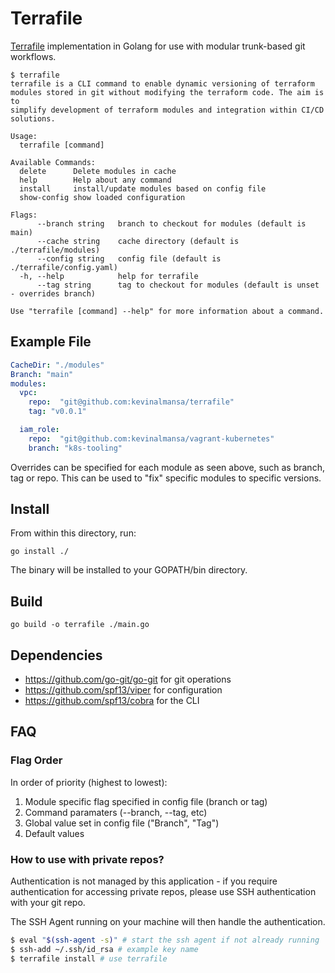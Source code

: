 # Terrafile

[Terrafile](https://bensnape.com/2016/01/14/terraform-design-patterns-the-terrafile/) implementation in Golang for use with modular trunk-based git workflows.

```
$ terrafile
terrafile is a CLI command to enable dynamic versioning of terraform
modules stored in git without modifying the terraform code. The aim is to
simplify development of terraform modules and integration within CI/CD
solutions.

Usage:
  terrafile [command]

Available Commands:
  delete      Delete modules in cache
  help        Help about any command
  install     install/update modules based on config file
  show-config show loaded configuration

Flags:
      --branch string   branch to checkout for modules (default is main)
      --cache string    cache directory (default is ./terrafile/modules)
      --config string   config file (default is ./terrafile/config.yaml)
  -h, --help            help for terrafile
      --tag string      tag to checkout for modules (default is unset - overrides branch)

Use "terrafile [command] --help" for more information about a command.
```

## Example File

```yaml
CacheDir: "./modules"
Branch: "main"
modules:
  vpc:
    repo:  "git@github.com:kevinalmansa/terrafile"
    tag: "v0.0.1"

  iam_role:
    repo:  "git@github.com:kevinalmansa/vagrant-kubernetes"
    branch: "k8s-tooling"
```

Overrides can be specified for each module as seen above, such as branch, tag or repo. This can
be used to "fix" specific modules to specific versions.

## Install

From within this directory, run:
```
go install ./
```

The binary will be installed to your GOPATH/bin directory.

## Build

```
go build -o terrafile ./main.go
```

## Dependencies

- https://github.com/go-git/go-git for git operations
- https://github.com/spf13/viper for configuration
- https://github.com/spf13/cobra for the CLI

## FAQ

### Flag Order

In order of priority (highest to lowest):
1. Module specific flag specified in config file (branch or tag)
2. Command paramaters (--branch, --tag, etc)
3. Global value set in config file ("Branch", "Tag")
4. Default values

### How to use with private repos?

Authentication is not managed by this application - if you require authentication
for accessing private repos, please use SSH authentication with your git repo.

The SSH Agent running on your machine will then handle the authentication.

```sh
$ eval "$(ssh-agent -s)" # start the ssh agent if not already running
$ ssh-add ~/.ssh/id_rsa # example key name
$ terrafile install # use terrafile
```
